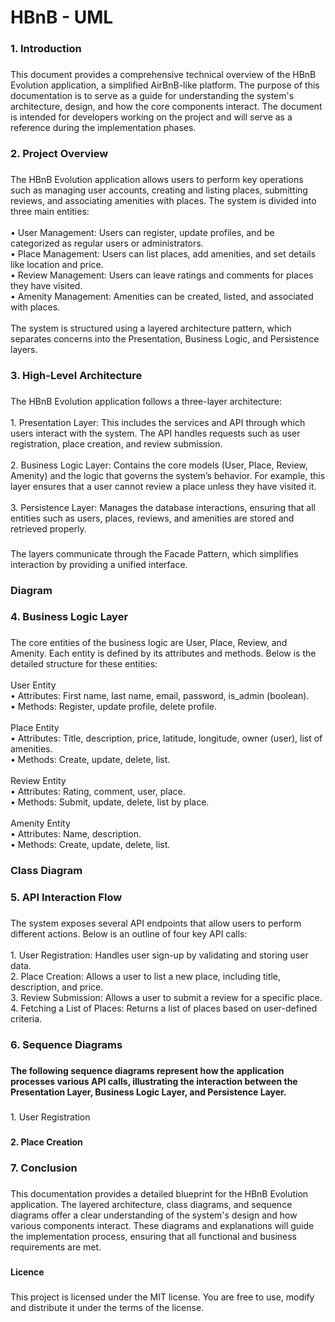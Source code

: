 <h1 align="left">HBnB - UML</h1>

###

<h3 align="left">1. Introduction</h3>

###

<p align="left">This document provides a comprehensive technical overview of the HBnB Evolution application, a simplified AirBnB-like platform. The purpose of this documentation is to serve as a guide for understanding the system's architecture, design, and how the core components interact. The document is intended for developers working on the project and will serve as a reference during the implementation phases.</p>

###

<h3 align="left">2. Project Overview</h3>

###

<p align="left">The HBnB Evolution application allows users to perform key operations such as managing user accounts, creating and listing places, submitting reviews, and associating amenities with places. The system is divided into three main entities:<br><br>• User Management: Users can register, update profiles, and be categorized as regular users or administrators.<br>• Place Management: Users can list places, add amenities, and set details like location and price.<br>• Review Management: Users can leave ratings and comments for places they have visited.<br>• Amenity Management: Amenities can be created, listed, and associated with places.<br><br>The system is structured using a layered architecture pattern, which separates concerns into the Presentation, Business Logic, and Persistence layers.</p>

###

<h3 align="left">3. High-Level Architecture</h3>

###

<p align="left">The HBnB Evolution application follows a three-layer architecture:<br><br>1. Presentation Layer: This includes the services and API through which users interact with the system. The API handles requests such as user registration, place creation, and review submission.<br><br>2. Business Logic Layer: Contains the core models (User, Place, Review, Amenity) and the logic that governs the system’s behavior. For example, this layer ensures that a user cannot review a place unless they have visited it.<br><br>3. Persistence Layer: Manages the database interactions, ensuring that all entities such as users, places, reviews, and amenities are stored and retrieved properly.</p>

###

<p align="left">The layers communicate through the Facade Pattern, which simplifies interaction by providing a unified interface.</p>

###

<h3 align="left">Diagram</h3>

###

<p align="left"></p>

###

<p align="left"></p>

###

<h3 align="left">4. Business Logic Layer</h3>

###

<p align="left">The core entities of the business logic are User, Place, Review, and Amenity. Each entity is defined by its attributes and methods. Below is the detailed structure for these entities:<br><br>User Entity<br>• Attributes: First name, last name, email, password, is_admin (boolean).<br>• Methods: Register, update profile, delete profile.<br><br>Place Entity<br>• Attributes: Title, description, price, latitude, longitude, owner (user), list of amenities.<br>• Methods: Create, update, delete, list.<br><br>Review Entity<br>• Attributes: Rating, comment, user, place.<br>• Methods: Submit, update, delete, list by place.<br><br>Amenity Entity<br>• Attributes: Name, description.<br>• Methods: Create, update, delete, list.</p>

###

<h3 align="left">Class Diagram</h3>

###

<p align="left"></p>

###

<h3 align="left">5. API Interaction Flow</h3>

###

<p align="left">The system exposes several API endpoints that allow users to perform different actions. Below is an outline of four key API calls:<br><br>1. User Registration: Handles user sign-up by validating and storing user data.<br>2. Place Creation: Allows a user to list a new place, including title, description, and price.<br>3. Review Submission: Allows a user to submit a review for a specific place.<br>4. Fetching a List of Places: Returns a list of places based on user-defined criteria.</p>

###

<h3 align="left">6. Sequence Diagrams</h3>

###

<h4 align="left">The following sequence diagrams represent how the application processes various API calls, illustrating the interaction between the Presentation Layer, Business Logic Layer, and Persistence Layer.</h4>

###

<p align="left">1. User Registration</p>

###

<h4 align="left"></h4>

###

<p align="left"></p>

###

<h4 align="left">2. Place Creation</h4>

###

<p align="left"></p>

###

<h3 align="left">7. Conclusion</h3>

###

<p align="left">This documentation provides a detailed blueprint for the HBnB Evolution application. The layered architecture, class diagrams, and sequence diagrams offer a clear understanding of the system's design and how various components interact. These diagrams and explanations will guide the implementation process, ensuring that all functional and business requirements are met.</p>

###

<h4 align="left">Licence</h4>

###

<p align="left">This project is licensed under the MIT license. You are free to use, modify and distribute it under the terms of the license.</p>

###

<h4 align="left"></h4>

###
